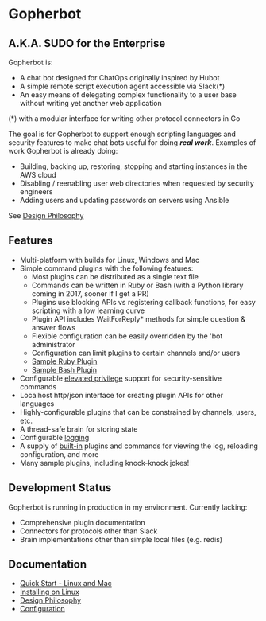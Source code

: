 # Gopherbot
## A.K.A. SUDO for the Enterprise
Gopherbot is:
* A chat bot designed for ChatOps originally inspired by Hubot
* A simple remote script execution agent accessible via Slack(*)
* An easy means of delegating complex functionality to a user base without writing yet another web application

 (*) with a modular interface for writing other protocol connectors in Go

The goal is for Gopherbot to support enough scripting languages and security features to make chat bots useful for
doing **_real work_**. Examples of work Gopherbot is already doing:
* Building, backing up, restoring, stopping and starting instances in the AWS cloud
* Disabling / reenabling user web directories when requested by security engineers
* Adding users and updating passwords on servers using Ansible

See [Design Philosophy](doc/Design.md)

## Features
* Multi-platform with builds for Linux, Windows and Mac
* Simple command plugins with the following features:
  * Most plugins can be distributed as a single text file
  * Commands can be written in Ruby or Bash (with a Python library coming in 2017, sooner if I get a PR)
  * Plugins use blocking APIs vs registering callback functions, for easy scripting with a low learning curve
  * Plugin API includes WaitForReply* methods for simple question & answer flows
  * Flexible configuration can be easily overridden by the 'bot administrator
  * Configuration can limit plugins to certain channels and/or users
  * [Sample Ruby Plugin](plugins/rubydemo)
  * [Sample Bash Plugin](plugins/bashdemo)
* Configurable [elevated privilege](doc/Elevation.md) support for security-sensitive commands
* Localhost http/json interface for creating plugin APIs for other languages
* Highly-configurable plugins that can be constrained by channels, users, etc.
* A thread-safe brain for storing state
* Configurable [logging](doc/Builtins.md#log)
* A supply of [built-in](doc/Builtins.md) plugins and commands for viewing the log, reloading configuration, and more
* Many sample plugins, including knock-knock jokes!

## Development Status
Gopherbot is running in production in my environment. Currently lacking:
* Comprehensive plugin documentation
* Connectors for protocols other than Slack
* Brain implementations other than simple local files (e.g. redis)

## Documentation
* [Quick Start - Linux and Mac](doc/Quick-Start-Linux-Mac.md)
* [Installing on Linux](doc/Linux-Install.md)
* [Design Philosophy](doc/Design.md)
* [Configuration](doc/Configuration.md)
